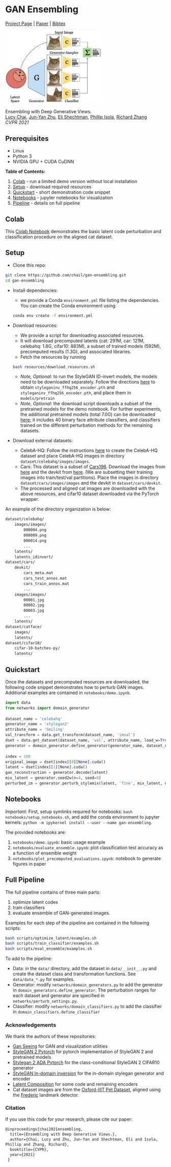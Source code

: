# GAN Ensembling
[Project Page](https://chail.github.io/gan-ensembling/) | [Paper](./)  | [Bibtex](https://chail.github.io/gan-ensembling/bibtex.txt)

<img src='img/teaser.jpeg' width=300> 

Ensembling with Deep Generative Views. \
[Lucy Chai](http://people.csail.mit.edu/lrchai/), [Jun-Yan Zhu](https://www.cs.cmu.edu/~junyanz/), [Eli Shechtman](https://research.adobe.com/person/eli-shechtman/), [Phillip Isola](http://web.mit.edu/phillipi/), [Richard Zhang](https://richzhang.github.io/) \
*CVPR 2021* 

## Prerequisites
- Linux
- Python 3
- NVIDIA GPU + CUDA CuDNN

**Table of Contents:**<br>
1. [Colab](#colab) - run a limited demo version without local installation
2. [Setup](#setup) - download required resources<br>
3. [Quickstart](#quickstart) - short demonstration code snippet<br>
4. [Notebooks](#notebooks) - jupyter notebooks for visualization<br>
5. [Pipeline](#pipeline) - details on full pipeline<br>

## Colab

<a name="colab"/>

This [Colab Notebook](https://colab.research.google.com/drive/1-qZBjn07KlWv27kKQGaKOXMBgP-Fb0Ws?usp=sharing) demonstrates the basic latent code perturbation and classification procedure on the aligned cat dataset. 

<a name="setup"/>

## Setup

- Clone this repo:
```bash
git clone https://github.com/chail/gan-ensembling.git
cd gan-ensembling
```

- Install dependencies:
	- we provide a Conda `environment.yml` file listing the dependencies. You can create the Conda environment using: 
	```bash
	conda env create -f environment.yml
	```


- Download resources:
	- We provide a script for downloading associated resources. 
	- It will download precomputed latents (cat: 291M, car: 121M, celebahq: 1.8G, cifar10: 883M), a subset of trained models (592M), precomputed results (1.3G), and associated libraries. 
	- Fetch the resources by running 

	```bash
	bash resources/download_resources.sh
	```

	-  *Note, Optional*: to run the StyleGAN ID-invert models, the models need to be downloaded separately. Follow the directions [here](https://github.com/genforce/idinvert_pytorch) to obtain `styleganinv_ffhq256_encoder.pth` and `styleganinv_ffhq256_encoder.pth`, and place them in `models/pretrain`
	-  *Note, Optional*: the download script downloads a subset of the pretrained models for the demo notebook. For further experiments, the additional pretrained models (total 7.0G) can be downloaded [here](http://latent-composition.csail.mit.edu/other_projects/gan_ensembling/zips/pretrained_classifiers.zip); it includes 40 binary face attribute classifiers, and classifiers trained on the different perturbation methods for the remaining datasets.


- Download external datasets:
	- CelebA-HQ: Follow the instructions [here](https://github.com/tkarras/progressive_growing_of_gans) to create the CelebA-HQ dataset and place CelebA-HQ images in directory `dataset/celebahq/images/images`.
	- Cars: This dataset is a subset of [Cars196](https://ai.stanford.edu/~jkrause/cars/car_dataset.html). Download the images from [here](http://imagenet.stanford.edu/internal/car196/cars_train.tgz) and the devkit from [here](https://ai.stanford.edu/~jkrause/cars/car_devkit.tgz). (We are subsetting their training images into train/test/val partitions). Place the images in directory `dataset/cars/images/images` and the devkit in `dataset/cars/devkit`.
	- The processed and aligned cat images are downloaded with the above resources, and cifar10 dataset downloaded via the PyTorch wrapper.

An example of the directory organization is below:
```bash
dataset/celebahq/
	images/images/
		000004.png
		000009.png
		000014.png
		...
	latents/
	latents_idinvert/
dataset/cars/
	devkit/
		cars_meta.mat
		cars_test_annos.mat 
		cars_train_annos.mat 
		...
	images/images/
		00001.jpg
		00002.jpg
		00003.jpg
		...
	latents/
dataset/catface/
	images/
	latents/
dataset/cifar10/
	cifar-10-batches-py/
	latents/
```

<a name="quickstart"/>

## Quickstart

Once the datasets and precomputed resources are downloaded, the following code snippet demonstrates how to perturb GAN images. Additional examples are contained in `notebooks/demo.ipynb`.

```python
import data
from networks import domain_generator

dataset_name = 'celebahq'
generator_name = 'stylegan2'
attribute_name = 'Smiling'
val_transform = data.get_transform(dataset_name, 'imval')
dset = data.get_dataset(dataset_name, 'val', attribute_name, load_w=True, transform=val_transform)
generator = domain_generator.define_generator(generator_name, dataset_name)

index = 100
original_image = dset[index][0][None].cuda()
latent = dset[index][1][None].cuda()
gan_reconstruction = generator.decode(latent)
mix_latent = generator.seed2w(n=4, seed=0)
perturbed_im = generator.perturb_stylemix(latent, 'fine', mix_latent, n=4)
```

<a name="notebooks"/>

## Notebooks
*Important*: First, setup symlinks required for notebooks: `bash notebooks/setup_notebooks.sh`, and add the conda environment to jupyter kernels: `python -m ipykernel install --user --name gan-ensembling`. 

The provided notebooks are:
1. `notebooks/demo.ipynb`: basic usage example
2. `notebooks/evaluate_ensemble.ipynb`: plot classification test accuracy as a function of ensemble weight
3. `notebooks/plot_precomputed_evaluations.ipynb`: notebook to generate figures in paper

<a name="pipeline"/>

## Full Pipeline

The full pipeline contains of three main parts: 
1. optimize latent codes
2. train classifiers
3. evaluate ensemble of GAN-generated images.

Examples for each step of the pipeline are contained in the following scripts:

```bash
bash scripts/optimize_latent/examples.sh
bash scripts/train_classifier/examples.sh
bash scripts/eval_ensemble/examples.sh
```

To add to the pipeline:
- Data: in the `data/` directory, add the dataset in `data/__init__.py`  and create the dataset class and transformation functions. See `data/data_*.py` for examples.
- Generator: modify `networks/domain_generators.py` to add the generator in `domain_generators.define_generator`. The perturbation ranges for each dataset and generator are specified in `networks/perturb_settings.py`.
- Classifier: modify `networks/domain_classifiers.py` to add the classifier in `domain_classifiers.define_classifier`

### Acknowledgements

We thank the authors of these repositories:
- [Gan Seeing](https://github.com/davidbau/ganseeing) for GAN and visualization utilities
- [StyleGAN 2 Pytorch](https://github.com/rosinality/stylegan2-pytorch) for pytorch implementation of StyleGAN 2 and pretrained models
- [Stylegan 2 ADA Pytorch](https://github.com/NVlabs/stylegan2-ada-pytorch) for the class-conditional StyleGAN 2 CIFAR10 generator
- [StyleGAN In-domain inversion](https://github.com/genforce/idinvert_pytorch) for the in-domain stylegan generator and encoder
- [Latent Composition](https://github.com/chail/latent-composition) for some code and remaining encoders
- Cat dataset images are from the [Oxford-IIIT Pet Dataset](https://www.robots.ox.ac.uk/~vgg/data/pets/), aligned using the [Frederic](https://github.com/zylamarek/frederic) landmark detector.

### Citation
If you use this code for your research, please cite our paper:
```
@inproceedings{chai2021ensembling,
  title={Ensembling with Deep Generative Views.},
  author={Chai, Lucy and Zhu, Jun-Yan and Shechtman, Eli and Isola, Phillip and Zhang, Richard},
  booktitle={CVPR},
  year={2021}
 }
```
